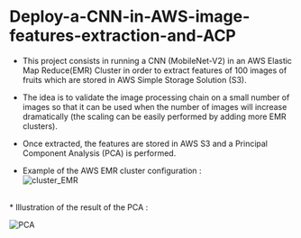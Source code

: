 # Deploy-a-CNN-in-AWS-image-features-extraction-and-ACP

* This project consists in running a CNN (MobileNet-V2) in an AWS Elastic Map Reduce(EMR) Cluster in order to extract features of 100 images of fruits which are stored in AWS Simple Storage Solution (S3). <br>
* The idea is to validate the image processing chain on a small number of images so that it can be used when the number of images will increase dramatically (the scaling can be easily performed by adding more EMR clusters).<br>
* Once extracted, the features are stored in AWS S3 and a Principal Component Analysis (PCA) is performed.<br>


* Example of the AWS EMR cluster configuration :<br>
![cluster_EMR](https://user-images.githubusercontent.com/107719618/227430001-ec0aaa89-d528-42ad-9d03-6478756eb337.png)


<br>
* Illustration of the result of the PCA :<br>

![PCA](https://user-images.githubusercontent.com/107719618/227430025-f9b1be6a-e054-40f0-a093-0ff0efaf7692.png)
